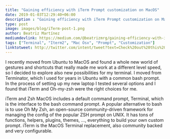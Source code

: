 ```yaml
---
title: "Gaining efficiency with iTerm Prompt customization on MacOS"
date: 2019-01-03T12:29:40+06:00
description : "Gaining efficiency with iTerm Prompt customization on MacOS"
type: post
image: images/blog/iTerm-post-1.png
author: Beatriz Martínez
mediumdevlink: https://medium.com/@beatrizmrg/gaining-efficiency-with-iterm-prompt-customization-on-macos-3ad212f5bfde
tags: ["Terminal", "Iterm2", "Mac Osx", "Prompt", "Customization"]
linktotweet: http://twitter.com/intent/tweet?text=Check%20out%20this%20post:%20“Gaining%20efficiency%20with%20PiTerm%20Prompt%20customization%20on%20MacOS"%20by%20%40beatrizmrg&url=https://medium.com/@beatrizmrg/gaining-efficiency-with-iterm-prompt-customization-on-macos-3ad212f5bfde
---
```

I recently moved from Ubuntu to MacOS and found a whole new world of gestures and shortcuts that really made me work at a different level speed, so I decided to explore also new possibilities for my terminal.
I moved from Terminator, which I used for years in Ubuntu with a common bash prompt. In the process of setting up my new laptop I tested several options and I found that iTerm and Oh-my-zsh were the right choices for me.

iTerm and Zsh
MacOS includes a default command prompt, Terminal, which is the interface to the bash command prompt. A popular alternative to bash is to use Oh My Zsh, an open-source community-driven framework for managing the config of the popular ZSH prompt on UNIX. It has tons of functions, helpers, plugins, themes, …, everything to build your own custom prompt.
iTerm is the MacOS Terminal replacement, also community backed and very configurable.

